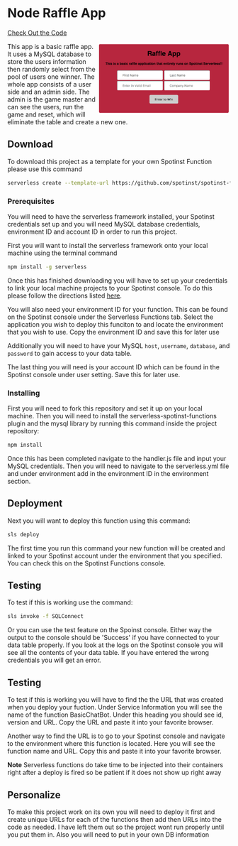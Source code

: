 # Node Raffle App

[Check Out the Code](https://github.com/spotinst/spotinst-functions-examples/tree/master/node-raffle-app)

<img align="right" width="300" src="../assets/raffle-app.png" />


This app is a basic raffle app. It uses a MySQL database to store the users information then randomly select from the pool of users one winner. The whole app consists of a user side and an admin side. The admin is the game master and can see the users, run the game and reset, which will eliminate the table and create a new one.

## Download

To download this project as a template for your own Spotinst Function please use this command

```bash
serverless create --template-url https://github.com/spotinst/spotinst-functions-examples/tree/master/node-raffle-app
```


### Prerequisites

You will need to have the serverless framework installed, your Spotinst credentials set up and you will need MySQL database credentials, environment ID and account ID in order to run this project. 

First you will want to install the serverless framework onto your local machine using the terminal command

```bash
npm install -g serverless
```

Once this has finished downloading you will have to set up your credentials to link your local machine projects to your Spotinst console. To do this please follow the directions listed [here](https://serverless.com/framework/docs/providers/spotinst/guide/credentials/).

You will also need your environment ID for your function. This can be found on the Spotinst console under the Serverless Functions tab. Select the application you wish to deploy this funciton to and locate the environment that you wish to use. Copy the environment ID and save this for later use

Additionally you will need to have your MySQL `host`, `username`, `database`, and `password` to gain access to your data table.

The last thing you will need is your account ID which can be found in the Spotinst console under user setting. Save this for later use. 

### Installing

First you will need to fork this repository and set it up on your local machine. Then you will need to install the serverless-spotinst-functions plugin and the mysql library by running this command inside the project repository:

```bash
npm install
```

Once this has been completed navigate to the handler.js file and input your MySQL credentials. Then you will need to navigate to the serverless.yml file and under environment add in the environment ID in the environment section.

## Deployment

Next you will want to deploy this function using this command:

```bash
sls deploy
```

The first time you run this command your new function will be created and linked to your Spotinst account under the environment that you specified. You can check this on the Spotinst Functions console. 

## Testing

To test if this is working use the command:

```bash
sls invoke -f SQLConnect
```

Or you can use the test feature on the Spoinst console. Either way the output to the console should be 'Success' if you have connected to your data table properly. If you look at the logs on the Spotinst console you will see all the contents of your data table. If you have entered the wrong credentials you will get an error.

## Testing

To test if this is working you will have to find the the URL that was created when you deploy your fuction. Under Service Information you will see the name of the function BasicChatBot. Under this heading you should see id, version and URL. Copy the URL and paste it into your favorite browser.

Another way to find the URL is to go to your Spotinst console and navigate to the environment where this function is located. Here you will see the function name and URL. Copy this and paste it into your favorite browser.

**Note** Serverless functions do take time to be injected into their containers right after a deploy is fired so be patient if it does not show up right away

## Personalize 

To make this project work on its own you will need to deploy it first and create unique URLs for each of the functions then add then URLs into the code as needed. I have left them out so the project wont run properly until you put them in. Also you will need to put in your own DB information 
